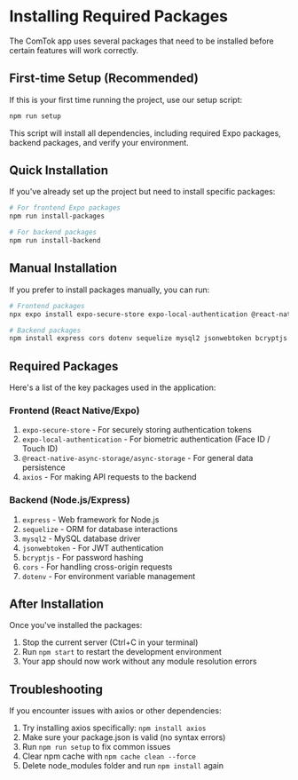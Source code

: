 # Installing Required Packages

The ComTok app uses several packages that need to be installed before certain features will work correctly.

## First-time Setup (Recommended)

If this is your first time running the project, use our setup script:

```bash
npm run setup
```

This script will install all dependencies, including required Expo packages, backend packages, and verify your environment.

## Quick Installation

If you've already set up the project but need to install specific packages:

```bash
# For frontend Expo packages
npm run install-packages

# For backend packages
npm run install-backend
```

## Manual Installation

If you prefer to install packages manually, you can run:

```bash
# Frontend packages
npx expo install expo-secure-store expo-local-authentication @react-native-async-storage/async-storage axios

# Backend packages
npm install express cors dotenv sequelize mysql2 jsonwebtoken bcryptjs axios
```

## Required Packages

Here's a list of the key packages used in the application:

### Frontend (React Native/Expo)

1. `expo-secure-store` - For securely storing authentication tokens
2. `expo-local-authentication` - For biometric authentication (Face ID / Touch ID)
3. `@react-native-async-storage/async-storage` - For general data persistence
4. `axios` - For making API requests to the backend

### Backend (Node.js/Express)

1. `express` - Web framework for Node.js
2. `sequelize` - ORM for database interactions
3. `mysql2` - MySQL database driver
4. `jsonwebtoken` - For JWT authentication
5. `bcryptjs` - For password hashing
6. `cors` - For handling cross-origin requests
7. `dotenv` - For environment variable management

## After Installation

Once you've installed the packages:

1. Stop the current server (Ctrl+C in your terminal)
2. Run `npm start` to restart the development environment
3. Your app should now work without any module resolution errors

## Troubleshooting

If you encounter issues with axios or other dependencies:

1. Try installing axios specifically: `npm install axios`
2. Make sure your package.json is valid (no syntax errors)
3. Run `npm run setup` to fix common issues
4. Clear npm cache with `npm cache clean --force`
5. Delete node_modules folder and run `npm install` again
